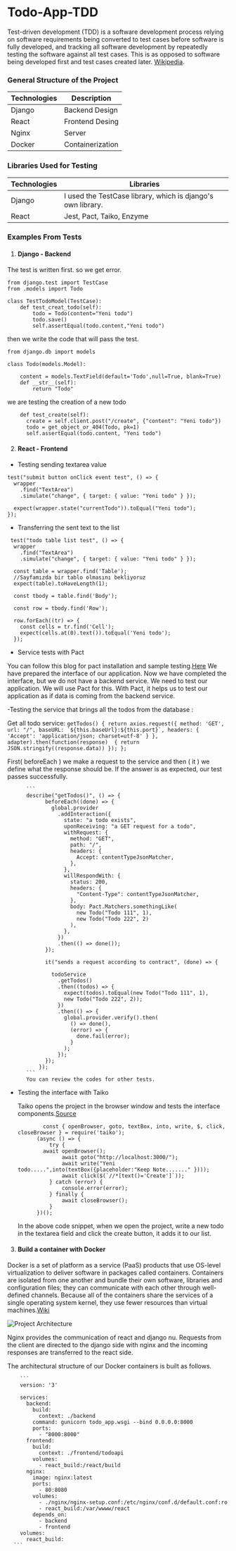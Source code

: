 # Todo-App-TDD

Test-driven development (TDD) is a software development process relying on software requirements being converted to test cases before software is fully developed, and tracking all software development by repeatedly testing the software against all test cases. This is as opposed to software being developed first and test cases created later. [Wikipedia](https://en.wikipedia.org/wiki/Test-driven_development).


### General Structure of the Project

| Technologies | Description |
| --- | --- |
| Django |  Backend Design |
| React | Frontend Desing |
| Nginx | Server  |
| Docker | Containerization |

### Libraries Used for Testing

| Technologies | Libraries |
| --- | --- |
| Django |  I used the TestCase library, which is django's own library. |
| React | Jest, Pact, Taiko, Enzyme |



### Examples From Tests

1. #### Django - Backend
  The test is written first. so we get error.
  ```
  from django.test import TestCase
  from .models import Todo

  class TestTodoModel(TestCase):
      def test_creat_todo(self):
          todo = Todo(content="Yeni todo")
          todo.save()
          self.assertEqual(todo.content,"Yeni todo")
  ```
  then we write the code that will pass the test.
  
  ```
  from django.db import models

  class Todo(models.Model):

      content = models.TextField(default='Todo',null=True, blank=True)
      def __str__(self):
          return "Todo"
  ```
  
  we are testing the creation of a new todo
  ```
      def test_create(self):
        create = self.client.post("/create", {"content": "Yeni todo"})
        todo = get_object_or_404(Todo, pk=1)
        self.assertEqual(todo.content, "Yeni todo")
  ```
  
2. #### React - Frontend

  - Testing sending textarea value
  ```
  test("submit button onClick event test", () => {
    wrapper
      .find("TextArea")
      .simulate("change", { target: { value: "Yeni todo" } });

    expect(wrapper.state("currentTodo")).toEqual("Yeni todo");
  });
  ```
  
  - Transferring the sent text to the list
  ```
   test("todo table list test", () => {
    wrapper
      .find("TextArea")
      .simulate("change", { target: { value: "Yeni todo" } });

    const table = wrapper.find('Table');
    //Sayfamızda bir tablo olmasını bekliyoruz
    expect(table).toHaveLength(1);

    const tbody = table.find('Body');

    const row = tbody.find('Row');

    row.forEach((tr) => {
      const cells = tr.find('Cell');
      expect(cells.at(0).text()).toEqual('Yeni todo');
    });
  ```
  - Service tests with Pact
  
  You can follow this blog for pact installation and sample testing.[Here](https://reflectoring.io/pact-react-consumer/)
  We have prepared the interface of our application. Now we have completed the interface, but we do not have a backend  service. 
  We need to test our application.  We will use Pact for this. With Pact, it helps us to test our application as if data is coming from the backend service.
  
  -Testing the service that brings all the todos from the database :
 
   Get all todo service:
          ```
             getTodos() {
                return axios.request({
                    method: 'GET',
                    url: "/",
                    baseURL: `${this.baseUrl}:${this.port}`,
                    headers: {
                        'Accept': 'application/json; charset=utf-8'
                    }
                }, adapter).then(function(response)  {
                   return JSON.stringify((response.data))
                });
            };
          ```
          
   First( beforeEach ) we make a request to the service and then ( it ) we define what the response should be. If the 
   answer is as expected, our test 
   passes successfully.
          
          ```
          describe("getTodos()", () => {
                beforeEach((done) => {
                  global.provider
                    .addInteraction({
                      state: "a todo exists",
                      uponReceiving: "a GET request for a todo",
                      withRequest: {
                        method: "GET",
                        path: "/",
                        headers: {
                          Accept: contentTypeJsonMatcher,
                        },
                      },
                      willRespondWith: {
                        status: 200,
                        headers: {
                          "Content-Type": contentTypeJsonMatcher,
                        },
                        body: Pact.Matchers.somethingLike(
                          new Todo("Todo 111", 1),
                          new Todo("Todo 222", 2)
                        ),
                      },
                    })
                    .then(() => done());
                });

                it("sends a request according to contract", (done) => {

                  todoService
                    .getTodos()
                    .then((todos) => {
                      expect(todos).toEqual(new Todo("Todo 111", 1),
                      new Todo("Todo 222", 2));
                    })
                    .then(() => {
                      global.provider.verify().then(
                        () => done(),
                        (error) => {
                          done.fail(error);
                        }
                      );
                    });
                });
              });
          ```
          You can review the codes for other tests.
          

- Testing the interface with Taiko
  
  Taiko opens the project in the browser window and tests the interface components.[Source](https://docs.taiko.dev/record_and_run_tests/)
  
  ```
          const { openBrowser, goto, textBox, into, write, $, click, closeBrowser } = require('taiko');
        (async () => {
            try {
          await openBrowser();
                await goto("http://localhost:3000/");
                await write("Yeni todo.....",into(textBox({placeholder:"Keep Note......." })));
                await click($(`//*[text()='Create']`));
            } catch (error) {
                console.error(error);
            } finally {
                await closeBrowser();
            }
        })();
  ```
  In the above code snippet, when we open the project, write a new todo in the textarea field and click the create button, it adds it to our list.
  
  
3. #### Build a container with Docker

Docker is a set of platform as a service (PaaS) products that use OS-level virtualization to deliver software in packages called containers.
Containers are isolated from one another and bundle their own software, libraries and configuration files; they can communicate with each other through well-
defined channels. Because all of the containers share the services of a single operating system kernel, they use fewer resources than virtual machines.[Wiki](https://en.wikipedia.org/wiki/Docker_(software))

![Project Architecture](project-architecture.png)

Nginx provides the communication of react and django nu. Requests from the client are directed to the django side with nginx and the incoming responses
are transferred to the react side.

The architectural structure of our Docker containers is built as follows.

        ```
        version: '3'

        services:
          backend:
            build: 
              context: ./backend
            command: gunicorn todo_app.wsgi --bind 0.0.0.0:8000
            ports:
              - "8000:8000"
          frontend:
            build: 
              context: ./frontend/todoapi
            volumes:
              - react_build:/react/build
          nginx:
            image: nginx:latest
            ports:
              - 80:8080
            volumes:
              - ./nginx/nginx-setup.conf:/etc/nginx/conf.d/default.conf:ro
              - react_build:/var/wwww/react
            depends_on:
              - backend
              - frontend
        volumes:
          react_build:
      ```
  
